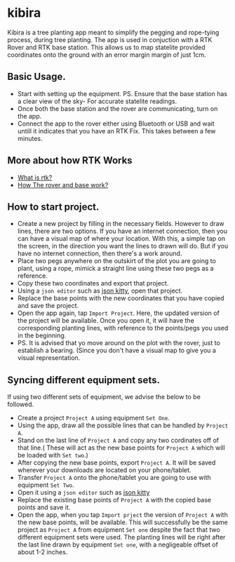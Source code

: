 # kibira
Kibira is a tree planting app meant to simplify the pegging and rope-tying process, during tree planting.
The app is used in conjuction with a RTK Rover and RTK base station. This allows us to map statelite provided coordinates onto the ground with an error margin margin of just 1cm.
## Basic Usage.
* Start with setting up the equipment. PS. Ensure that the base station has a clear view of the sky- For accurate statelite readings.
* Once both the base station and the rover are communicating, turn on the app.
* Connect the app to the rover either using Bluetooth or USB and wait untill it indicates that you have an RTK Fix. This takes between a few minutes.


## More about how RTK Works
* [What is rtk?]( https://www.youtube.com/watch?v=257WX_agvtg)
* [How The rover and base work?](https://www.youtube.com/watch?v=Rk09oMD_I24&t=4s)

## How to start project.
* Create a new project by filling in the necessary fields.
However to draw lines, there are two options.
If you have an internet connection, then you can have a visual map of where your location. With this, a simple tap on the screen, in the direction you want the lines to drawn will do.
But if you have no internet connection, then there's a work around.
* Place two pegs anywhere on the outskirt of the plot you are going to plant, using a rope, mimick a straight line using these two pegs as a reference.
* Copy these two coordinates and export that project.
* Using a `json editor` such as [json kitty](https://play.google.com/store/apps/details?id=codefeverr.json_kitty&hl=en&gl=US&pli=1), open that project.
* Replace the base points with the new coordinates that you have copied and save the project.
* Open the app again, tap `Import Project`. Here, the updated version of the project will be available. Once you open it, it will have the corresponding planting lines, with reference to the points/pegs you used in the beginning.
* PS. It is advised that yo move around on the plot with the rover, just to establish a bearing. (Since you don't have a visual map to give you a visual representation.


## Syncing different equipment sets.
If using two different sets of equipment, we advise the below to be followed.
* Create a project `Project A` using  equipment `Set One`.
* Using the app, draw all the possible lines that can be handled by `Project A`.
* Stand on the last line of `Project A` and copy any two cordinates off of that line.( These will act as the new base points for `Project A` which will be loaded with `Set two`.)
* After copying the new base points, export `Project A`. It will be saved wherever your downloads are located on your phone/tablet.
* Transfer `Project A` onto the phone/tablet you are going to use with equipment `Set Two`.
* Open it using a `json editor` such as [json kitty](https://play.google.com/store/apps/details?id=codefeverr.json_kitty&hl=en&gl=US&pli=1)
* Replace the existing base points of `Project A` with the copied base points and save it.
* Open the app, when you tap `Import prject` the version of `Project A` with the new base points, will be available. This will successfully be the same project as `Project A` from equipment `Set one` despite the fact that two different equipment sets were used. The planting lines will be right after the last line drawn by equipment `Set one`, with a negligeable offset of about 1-2 inches.

